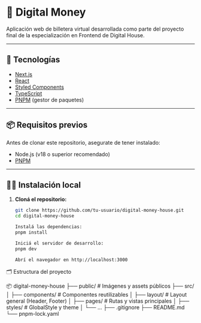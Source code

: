 # 💸 Digital Money

Aplicación web de billetera virtual desarrollada como parte del proyecto final de la especialización en Frontend de Digital House.

---

## 🚀 Tecnologías

- [Next.js](https://nextjs.org/)
- [React](https://reactjs.org/)
- [Styled Components](https://styled-components.com/)
- [TypeScript](https://www.typescriptlang.org/)
- [PNPM](https://pnpm.io/) (gestor de paquetes)

---

## 📦 Requisitos previos

Antes de clonar este repositorio, asegurate de tener instalado:

- Node.js (v18 o superior recomendado)
- [PNPM](https://pnpm.io/installation)

---

## 🧑‍💻 Instalación local

1. **Cloná el repositorio:**

   ```bash
   git clone https://github.com/tu-usuario/digital-money-house.git
   cd digital-money-house

   Instalá las dependencias:
   pnpm install

   Iniciá el servidor de desarrollo:
   pnpm dev

   Abrí el navegador en http://localhost:3000

🗂️ Estructura del proyecto

📦 digital-money-house
├── public/               # Imágenes y assets públicos
├── src/
│   ├── components/       # Componentes reutilizables
│   ├── layout/           # Layout general (Header, Footer)
│   ├── pages/            # Rutas y vistas principales
│   ├── styles/           # GlobalStyle y theme
│   └── ...
├── .gitignore
├── README.md
└── pnpm-lock.yaml

